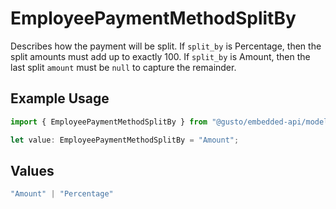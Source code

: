 # EmployeePaymentMethodSplitBy

Describes how the payment will be split. If `split_by` is Percentage, then the split amounts must add up to exactly 100. If `split_by` is Amount, then the last split `amount` must be `null` to capture the remainder.

## Example Usage

```typescript
import { EmployeePaymentMethodSplitBy } from "@gusto/embedded-api/models/components/employeepaymentmethod.js";

let value: EmployeePaymentMethodSplitBy = "Amount";
```

## Values

```typescript
"Amount" | "Percentage"
```